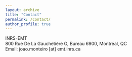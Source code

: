 ```yaml
---
layout: archive
title: "Contact"
permalink: /contact/
author_profile: true
---
```

INRS-EMT <br> 
800 Rue De La Gauchetière O, Bureau 6900, Montréal, QC <br> 
Email: joao.monteiro [at] emt.inrs.ca